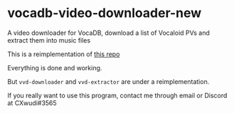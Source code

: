 # vocadb-video-downloader-new

A video downloader for VocaDB, download a list of Vocaloid PVs and extract them into music files

This is a reimplementation of [this repo](https://github.com/CXwudi/vocadb-video-downloader)

Everything is done and working. 

But `vvd-downloader` and `vvd-extractor` are under a reimplementation. 

If you really want to use this program, contact me through email or Discord at CXwudi#3565

